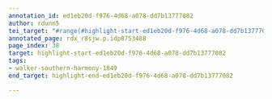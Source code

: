 ```yaml
---
annotation_id: ed1eb20d-f976-4d68-a078-dd7b13777082
author: rdunn5
tei_target: "#range(#highlight-start-ed1eb20d-f976-4d68-a078-dd7b13777082, #highlight-end-ed1eb20d-f976-4d68-a078-dd7b13777082)"
annotated_page: rdx_r8sjw.p.idp8753488
page_index: 38
target: highlight-start-ed1eb20d-f976-4d68-a078-dd7b13777082
tags:
- walker-southern-harmony-1849
end_target: highlight-end-ed1eb20d-f976-4d68-a078-dd7b13777082

---
```

